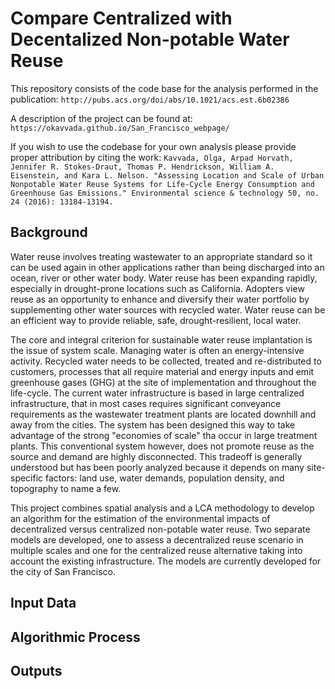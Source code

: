 # Compare Centralized with Decentalized Non-potable Water Reuse


This repository consists of the code base for the analysis performed in the publication:
```http://pubs.acs.org/doi/abs/10.1021/acs.est.6b02386```

A description of the project can be found at:
```https://okavvada.github.io/San_Francisco_webpage/```

If you wish to use the codebase for your own analysis please provide proper attribution by citing the work:
```Kavvada, Olga, Arpad Horvath, Jennifer R. Stokes-Draut, Thomas P. Hendrickson, William A. Eisenstein, and Kara L. Nelson. "Assessing Location and Scale of Urban Nonpotable Water Reuse Systems for Life-Cycle Energy Consumption and Greenhouse Gas Emissions." Environmental science & technology 50, no. 24 (2016): 13184-13194.```


## Background
Water reuse involves treating wastewater to an appropriate standard so it can be used again in other applications rather than being discharged into an ocean, river or other water body. Water reuse has been expanding rapidly, especially in drought-prone locations such as California. Adopters view reuse as an opportunity to enhance and diversify their water portfolio by supplementing other water sources with recycled water. Water reuse can be an efficient way to provide reliable, safe, drought-resilient, local water.

The core and integral criterion for sustainable water reuse implantation is the issue of system scale. Managing water is often an energy-intensive activity. Recycled water needs to be collected, treated and re-distributed to customers, processes that all require material and energy inputs and emit greenhouse gases (GHG) at the site of implementation and throughout the life-cycle. The current water infrastructure is based in large centralized infrastructure, that in most cases requires significant conveyance requirements as the wastewater treatment plants are located downhill and away from the cities. The system has been designed this way to take advantage of the strong "economies of scale" tha occur in large treatment plants. This conventional system however, does not promote reuse as the source and demand are highly disconnected. This tradeoff is generally understood but has been poorly analyzed because it depends on many site-specific factors: land use, water demands, population density, and topography to name a few. 

This project combines spatial analysis and a LCA methodology to develop an algorithm for the estimation of the environmental impacts of decentralized versus centralized non-potable water reuse. Two separate models are developed, one to assess a decentralized reuse scenario in multiple scales and one for the centralized reuse alternative taking into account the existing infrastructure. The models are currently developed for the city of San Francisco.

## Input Data



## Algorithmic Process



## Outputs